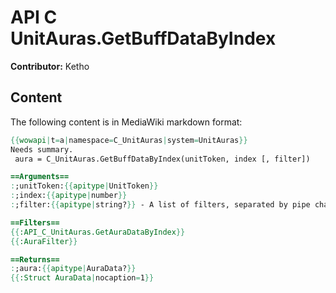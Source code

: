 # API C UnitAuras.GetBuffDataByIndex

**Contributor:** Ketho

## Content

The following content is in MediaWiki markdown format:

```mediawiki
{{wowapi|t=a|namespace=C_UnitAuras|system=UnitAuras}}
Needs summary.
 aura = C_UnitAuras.GetBuffDataByIndex(unitToken, index [, filter])

==Arguments==
:;unitToken:{{apitype|UnitToken}}
:;index:{{apitype|number}}
:;filter:{{apitype|string?}} - A list of filters, separated by pipe chars or spaces. Otherwise defaults to "HELPFUL".

==Filters==
{{:API_C_UnitAuras.GetAuraDataByIndex}}
{{:AuraFilter}}

==Returns==
:;aura:{{apitype|AuraData?}}
{{:Struct AuraData|nocaption=1}}
```